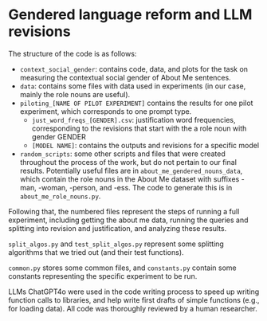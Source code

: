 # Gendered language reform and LLM revisions

The structure of the code is as follows:

- `context_social_gender`: contains code, data, and plots for the task on measuring the contextual social gender of About Me sentences.
- `data`: contains some files with data used in experiments (in our case, mainly the role nouns are useful).
- `piloting_[NAME OF PILOT EXPERIMENT]` contains the results for one pilot experiment, which corresponds to one prompt type.
    - `just_word_freqs_[GENDER].csv`: justification word frequencies, corresponding to the revisions that start with the a role noun with gender GENDER
    - `[MODEL NAME]`: contains the outputs and revisions for a specific model
- `random_scripts`: some other scripts and files that were created throughout the process of the work, but do not pertain to our final results. Potentially useful files are in `about_me_gendered_nouns_data`, which contain the role nouns in the About Me dataset with suffixes -man, -woman, -person, and -ess. The code to generate this is in `about_me_role_nouns.py`.

Following that, the numbered files represent the steps of running a full experiment, including getting the about me data, running the queries and splitting into revision and justification, and analyzing these results.

`split_algos.py` and `test_split_algos.py` represent some splitting algorithms that we tried out (and their test functions).

`common.py` stores some common files, and `constants.py` contain some constants representing the specific experiment to be run.

LLMs ChatGPT4o were used in the code writing process to speed up writing function calls to libraries, and help write first drafts of simple functions (e.g., for loading data). All code was thoroughly reviewed by a human researcher.
